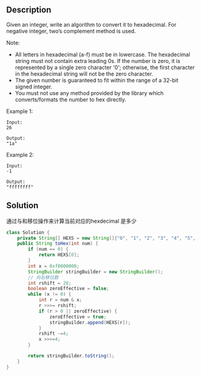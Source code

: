 ## Description

Given an integer, write an algorithm to convert it to hexadecimal. For negative integer, two’s complement method is used.

Note:

- All letters in hexadecimal (a-f) must be in lowercase.
The hexadecimal string must not contain extra leading 0s. If the number is zero, it is represented by a single zero character '0'; otherwise, the first character in the hexadecimal string will not be the zero character.
- The given number is guaranteed to fit within the range of a 32-bit signed integer.
- You must not use any method provided by the library which converts/formats the number to hex directly.

Example 1:
```
Input:
26

Output:
"1a"
```
Example 2:
```
Input:
-1

Output:
"ffffffff"
```

## Solution

通过与和移位操作来计算当前对应的hexdecimal 是多少

```java
class Solution {
    private String[] HEXS = new String[]{"0", "1", "2", "3", "4", "5", "6", "7", "8", "9", "a", "b", "c", "d", "e", "f"};
    public String toHex(int num) {
        if (num == 0) {
            return HEXS[0];
        }
        int x = 0xf0000000;
        StringBuilder stringBuilder = new StringBuilder();
        // 向右移位数
        int rshift = 28;
        boolean zeroEffective = false;
        while (x != 0) {
            int r = num & x;
            r >>>= rshift;
            if (r > 0 || zeroEffective) {
                zeroEffective = true;
                stringBuilder.append(HEXS[r]);
            }
            rshift -=4;
            x >>>=4;
        }

        return stringBuilder.toString();
    }
}
```
